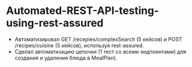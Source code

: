 # Automated-REST-API-testing-using-rest-assured
- Автоматизировал GET /recepies/complexSearch  (5 кейсов) и POST /recipes/cuisine (5 кейсов), используя rest-assured.
- Сделал автоматизацию цепочки (1 тест со всеми эндпоинтами) для создания и удаления блюда в MealPlan).
